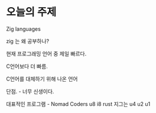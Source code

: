 # 오늘의 주제 

Zig languages

zig 는 왜 공부하나?

현재 프로그래밍 언어 중 제일 빠르다.

C언어보다 더 빠름.

C언어를 대체하기 위해 나온 언어

단점. - 너무 신생이다.

대표적인 프로그램 -  Nomad Coders
u8 i8 rust    지그는 u4 u2 u1 
